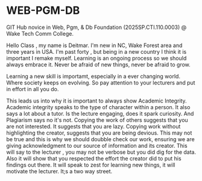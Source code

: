 # WEB-PGM-DB
GIT Hub novice in Web, Pgm, & Db Foundation (2025SP.CTI.110.0003) @ Wake Tech Comm College.

Hello Class , my name is Deitmar. I'm new in NC, Wake Forest area and three years in USA. I'm past forty , but being in a new country I think it is important I remake myself. Learning is an ongoing process so we should always embrace it. Never be afraid of new things, never be afraid to grow.

Learning a new skill is importamt, especially in a ever changing world. Where society keeps on evolving. So pay attention to your lecturers and put in effort in all you do. 

This leads us into why it is important to always show Academic Integrity. Academic integrity speaks to the type of character within a person. It also says a lot about a tutor. Is the lecture engaging, does it spark curiosity. And Plagiarism says no it's not. Copying the work of others suggests that you are not interested. It suggests that you are lazy. Copying work without highlighting the creator, suggests that you are being devious. This may not be true and this is why we should doubble check our work, ensuring we are giving acknowledgment to our source of information and its creator. This will say to the lecturer , you may not be verbose but you did dig for the data. Also it will show that you respected the effort the creator did to put his findings out there. It will speak to zest for learning new things, it will motivate the lecturer. It;s a two way street.
